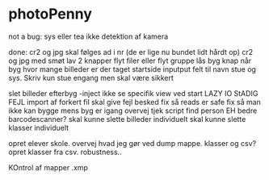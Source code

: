 # photoPenny






not a bug:
sys eller tea
ikke detektion af kamera



done:
cr2 og jpg skal følges ad i nr (de er lige nu bundet lidt hårdt op)
cr2 og jpg med smøt
lav 2 knapper flyt filer eller flyt gruppe 
lås byg knap når byg
hvor mange billeder er der taget
startside
inputput felt til navn stue og sys. Skriv kun stue engang men skal være sikkert










slet billeder efterbyg -inject
ikke se specifik view ved start 
LAZY IO StADIG FEJL
import af forkert fil skal give fejl besked
fix så reads er safe
fix så man ikke kan bygge mens byg er igang
overvej tjek script
find person
EH bedre barcodescanner?
skal kunne slette billeder individuelt
skal kunne slette klasser individuelt


















opret elever skole.
overvej hvad jeg gør ved dump mappe.
klasser og csv? opret klasser fra csv.
robustness..

KOntrol af mapper .xmp









